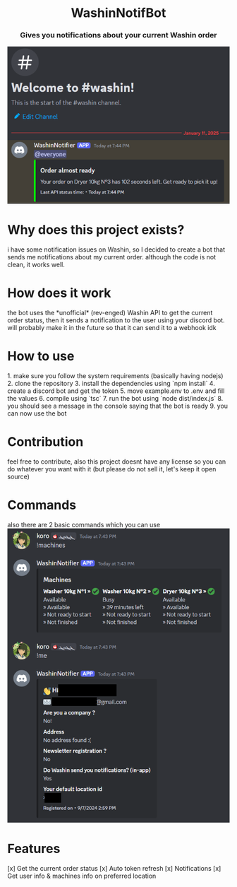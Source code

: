 <center>
    <h1>WashinNotifBot</h1>
    <h3>Gives you notifications about your current Washin order</h3>
</center>

<img src="readme/notification.png">

<h1>Why does this project exists?</h1>
i have some notification issues on Washin, so I decided to create a bot that sends me notifications about my current order. although the code is not clean, it works well.

<h1>How does it work</h1>
the bot uses the *unofficial* (rev-enged) Washin API to get the current order status, then it sends a notification to the user using your discord bot. will probably make it in the future so that it can send it to a webhook idk

<h1>How to use</h1>
1. make sure you follow the system requirements (basically having nodejs)
2. clone the repository
3. install the dependencies using `npm install`
4. create a discord bot and get the token
5. move example.env to .env and fill the values
6. compile using `tsc`
7. run the bot using `node dist/index.js`
8. you should see a message in the console saying that the bot is ready
9. you can now use the bot

<h1>Contribution</h1>
feel free to contribute, also this project doesnt have any license so you can do whatever you want with it (but please do not sell it, let's keep it open source)

<h1>Commands</h1>
also there are 2 basic commands which you can use
<img src="readme/cmds.png">

<h1>Features</h1>
[x] Get the current order status
[x] Auto token refresh
[x] Notifications
[x] Get user info & machines info on preferred location